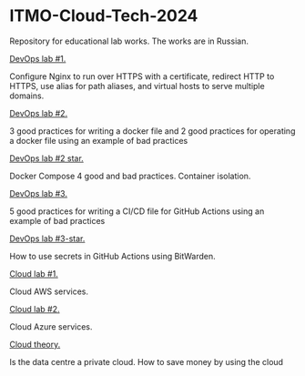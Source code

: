 # ITMO-Cloud-Tech-2024
Repository for educational lab works. The works are in Russian.

[DevOps lab #1.](devOps-1/README.md)

Configure Nginx to run over HTTPS with a certificate, redirect HTTP to HTTPS, use alias for path aliases, and virtual hosts to serve multiple domains.

[DevOps lab #2.](devOps-2/README.md)

3 good practices for writing a docker file and 2 good practices for operating a docker file using an example of bad practices

[DevOps lab #2 star.](devOps-2-star/README.md)

Docker Compose 4 good and bad practices. Container isolation.

[DevOps lab #3.](devOps-3/README.md)

5 good practices for writing a CI/CD file for GitHub Actions using an example of bad practices

[DevOps lab #3-star.](devOps-3-star/README.md)

How to use secrets in GitHub Actions using BitWarden.

[Cloud lab #1.](cloud-1/README.md)

Cloud AWS services.

[Cloud lab #2.](cloud-2/README.md)

Cloud Azure services.

[Cloud theory.](cloud-milestone/README.md)

Is the data centre a private cloud. How to save money by using the cloud
